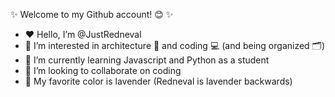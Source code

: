 ✨ Welcome to my Github account! 😊 ✨
- ❤️ Hello, I’m @JustRedneval
- 💛 I’m interested in architecture 📐 and coding 💻 (and being organized 🗂️)
- 💚 I’m currently learning Javascript and Python as a student
- 💙 I’m looking to collaborate on coding
- 💜 My favorite color is lavender (Redneval is lavender backwards)  

<!---
JustRedneval/JustRedneval is a ✨ special ✨ repository because its `README.md` (this file) appears on your GitHub profile.
You can click the Preview link to take a look at your changes.
--->
